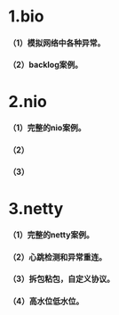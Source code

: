 # 1.bio
####   （1）模拟网络中各种异常。

####   （2）backlog案例。

# 2.nio
####   （1）完整的nio案例。

####   （2）

####   （3）

# 3.netty
####   （1）完整的netty案例。

####   （2）心跳检测和异常重连。

####   （3）拆包粘包，自定义协议。

####   （4）高水位低水位。